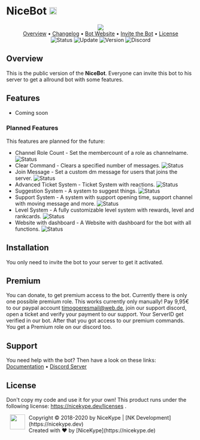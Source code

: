 # NiceBot <img src="https://nicekype.dev/images/nicebot/NiceBot-Avatar-Round.png" width="20px" height="20px">

<p align="center">
  <img src="https://nicekype.dev/images/nicebot/NiceBot-Banner-V2.png"><br>
  <a href="https://github.com/NiceKype/NiceBot#overview">Overview</a> •
  <a href="/CHANGELOG.md">Changelog</a> •
  <a href="https://nicekype.dev">Bot Website</a> •
  <a href="https://discordapp.com/api/oauth2/authorize?client_id=670419485567483904&permissions=304082160&redirect_uri=https%3A%2F%2Fdiscord.gg%2FyMhThb7&scope=bot">Invite the Bot</a> •
  <a href="https://github.com/NiceKype/NiceBot#license">License</a><br>
  <img src="https://img.shields.io/badge/Status-WIP-ed6f00.svg" alt="Status">
  <img src="https://img.shields.io/badge/Last%20Update-08.04.2020-272727.svg" alt="Update">
  <img src="https://img.shields.io/badge/Version-0.0.2-blue.svg" alt="Version">
  <img src="https://discordapp.com/api/guilds/599013820513648640/widget.png" alt="Discord" href="https://nicekype.dev/discord">
</p>

## Overview
This is the public version of the **NiceBot**. Everyone can invite this bot to his server to get a allround bot with some features.

## Features
- Coming soon

### Planned Features
This features are planned for the future:

- Channel Role Count - Set the membercount of a role as channelname. <img src="https://img.shields.io/badge/Status-WIP-ed6f00.svg" alt="Status">
- Clear Command - Clears a specified number of messages. <img src="https://img.shields.io/badge/Status-Ready-43cc11.svg" alt="Status">
- Join Message - Set a custom dm message for users that joins the server. <img src="https://img.shields.io/badge/Status-Not%20Set-black.svg" alt="Status">
- Advanced Ticket System - Ticket System with reactions. <img src="https://img.shields.io/badge/Status-Not%20Set-black.svg" alt="Status">
- Suggestion System - A system to suggest things. <img src="https://img.shields.io/badge/Status-WIP-ed6f00.svg" alt="Status">
- Support System - A system with support opening time, support channel with moving message and more. <img src="https://img.shields.io/badge/Status-Not%20Set-black.svg" alt="Status">
- Level System - A fully customizable level system with rewards, level and rankcards. <img src="https://img.shields.io/badge/Status-Not%20Set-black.svg" alt="Status">
- Website with dashboard - A Website with dashboard for the bot with all functions. <img src="https://img.shields.io/badge/Status-Not%20Set-black.svg" alt="Status">

## Installation
You only need to invite the bot to your server to get it activated.

## Premium
You can donate, to get premium access to the bot. Currently there is only one possible premium role.
This works currently only manually! Pay 9,95€ to our paypal account [timogoeresmail@web.de](https://www.paypal.me/TimoGoeres), join our support discord, open a ticket and verify your payment to our support. Your ServerID get verified in our bot. After that you got access to our premium commands.
You get a Premium role on our discord too.

## Support
You need help with the bot? Then have a look on these links:<br>
[Documentation](#) • [Discord Server](https://nicekype.dev/discord)

## License

Don't copy my code and use it for your own!
This product runs under the following license: https://nicekype.dev/licenses .

<img src="https://nicekype.dev/images/nicebot/NiceBot-Avatar-Round.png" width="40px" height="40px" style="float:left; margin: 0 10px;">
Copyright © 2018-2020 by NiceKype | [NK Development](https://nicekype.dev)<br>
Created with ❤️ by [NiceKype](https://nicekype.de)
